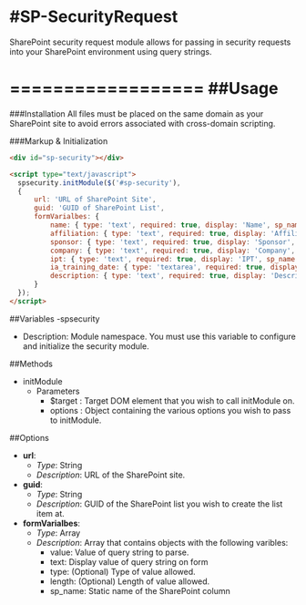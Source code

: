 #SP-SecurityRequest
==================

SharePoint security request module allows for passing in security requests into your SharePoint environment using query strings.

==================
##Usage
==================
###Installation
All files must be placed on the same domain as your SharePoint site to avoid errors associated with cross-domain scripting.

###Markup & Initialization
```HTML
<div id="sp-security"></div>

<script type="text/javascript">
  spsecurity.initModule($('#sp-security'), 
  {
      url: 'URL of SharePoint Site',
      guid: 'GUID of SharePoint List',
      formVarialbes: {
          name: { type: 'text', required: true, display: 'Name', sp_name: 'Title' },
          affiliation: { type: 'text', required: true, display: 'Affiliation', sp_name: 'Affiliation' },
          sponsor: { type: 'text', required: true, display: 'Sponsor', sp_name: 'Sponsor' },
          company: { type: 'text', required: true, display: 'Company', sp_name: 'Company' },
          ipt: { type: 'text', required: true, display: 'IPT', sp_name: 'IPT' },
          ia_training_date: { type: 'textarea', required: true, display: 'IA Training Date', sp_name: 'IA_x0020_Training_x0020_Date' },
          description: { type: 'text', required: true, display: 'Description', sp_name: 'Body' }
      }	
  });
</script>
```
##Variables
-spsecurity
  - Description: Module namespace.  You must use this variable to configure and initialize the security module.

##Methods
- initModule
  - Parameters
    - $target : Target DOM element that you wish to call initModule on.
    - options : Object containing the various options you wish to pass to initModule.

##Options
- **url**:
  - *Type*: String
  - *Description*: URL of the SharePoint site.
- **guid**: 
  - *Type*: String
  - *Description*: GUID of the SharePoint list you wish to create the list item at.
- **formVarialbes**:
  - *Type*: Array
  - *Description*: Array that contains objects with the following varibles:
    - value: Value of query string to parse.
    - text: Display value of query string on form
    - type: (Optional) Type of value allowed.
    - length: (Optional) Length of value allowed.
    - sp_name: Static name of the SharePoint column

